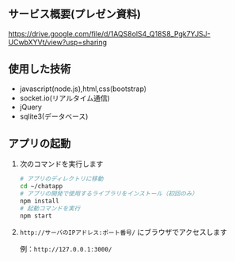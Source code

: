## サービス概要(プレゼン資料)
https://drive.google.com/file/d/1AQS8olS4_Q18S8_Pgk7YJSJ-UCwbXYVt/view?usp=sharing
  
  
## 使用した技術
- javascript(node.js),html,css(bootstrap)  
- socket.io(リアルタイム通信)  
- jQuery  
- sqlite3(データベース)  

## アプリの起動

1. 次のコマンドを実行します

    ```bash
    # アプリのディレクトリに移動
    cd ~/chatapp
    # アプリの開発で使用するライブラリをインストール（初回のみ）
    npm install
    # 起動コマンドを実行
    npm start
    ```

2. `http://サーバのIPアドレス:ポート番号/` にブラウザでアクセスします

    例：`http://127.0.0.1:3000/`  
